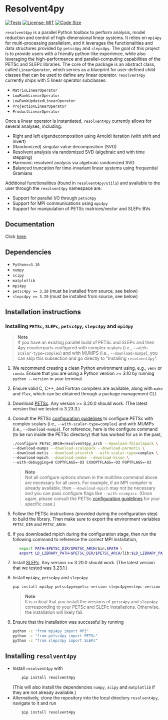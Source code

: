 # Resolvent4py

[![Tests](https://github.com/albertopadovan/resolvent4py/actions/workflows/tests.yml/badge.svg)](https://github.com/albertopadovan/resolvent4py/actions/workflows/tests.yml)
[![License: MIT](https://img.shields.io/badge/License-MIT-yellow.svg)](LICENSE)
[![Code Size](https://img.shields.io/github/languages/code-size/albertopadovan/resolvent4py.svg)](https://github.com/albertopadovan/resolvent4py)


`resolvent4py` is a parallel Python toolbox to perform 
analysis, model reduction and control of high-dimensional linear systems. 
It relies on `mpi4py` for multi-processing parallelism, and it leverages 
the functionalities and data structures provided by `petsc4py` and `slepc4py`.
The goal of this project is to provide users with a friendly python-like
experience, while also leveraging the high-performance and parallel-computing
capabilities of the PETSc and SLEPc libraries.
The core of the package is an abstract class, called `LinearOperator`, which 
serves as a blueprint for user-defined child classes that can be used to
define any linear operator. 
`resolvent4py` currently ships with 5 linear operator subclasses:

- `MatrixLinearOperator`
- `LowRankLinearOperator`
- `LowRankUpdatedLinearOperator`
- `ProjectionLinearOperator`
- `ProductLinearOperator`

Once a linear operator is instantiated, `resolvent4py` currently allows for
several analyses, including:

- Right and left eigendecomposition using Arnoldi iteration (with shift and 
  invert)
- (Randomized) singular value decomposition (SVD)
- Resolvent analysis via randomized SVD (algebraic and with time stepping)
- Harmonic resolvent analysis via algebraic randomized SVD
- Balanced truncation for time-invariant linear systems using frequential Gramians

Additional functionalities (found in `resolvent4py/utils`) and available 
to the user through the `resolvent4py` namespace are:

- Support for parallel I/O through `petsc4py`
- Support for MPI communications using `mpi4py`
- Support for manipulation of PETSc matrices/vector and SLEPc BVs

## Documentation

Click [here](https://albertopadovan.github.io/resolvent4py/).

## Dependencies

- `Python>=3.10`
- `numpy`
- `scipy`
- `matplotlib`
- `mpi4py`
- `petsc4py >= 3.20` (must be installed from source, see below)
- `slepc4py >= 3.20` (must be installed from source, see below)


## Installation instructions


### Installing `PETSc`, `SLEPc`, `petsc4py`, `slepc4py` and `mpi4py`

> **Note**  
> If you have an existing parallel build of PETSc and SLEPc and their
> 4py counterparts configured with complex scalars 
> (i.e., `--with-scalar-type=complex`) and with MUMPS (i.e.,
> `--download-mumps`), you can skip this subsection and go directly to
> "Installing `resolvent4py`".


1. We recommend creating a clean Python environment using, e.g., `venv` or `conda`.
Ensure that you are using a Python version >= 3.10 by running 
`python --version` in your terminal.
2. Ensure valid C, C++, and Fortran compilers are available, 
along with ```make``` and ```flex```,
which can be obtained through a package management CLI.
3. Download [PETSc](https://petsc.org/release/install/download/). Any version >= 
  3.20.0 should work. (The latest version that we tested is 3.23.3.)
4. Consult the PETSc [configuration guidelines](https://petsc.org/release/install/install/)
to configure PETSc with complex scalars (i.e., `--with-scalar-type=complex`) and 
with MUMPs (i.e., `--download-mumps`).
For reference, here is the configure command (to be run inside the PETSc directory)
that has worked for us in the past,
    ```bash
    ./configure PETSC_ARCH=resolvent4py_arch --download-fblaslapack \
    --download-mumps --download-scalapack --download-parmetis \
    --download-metis --download-ptscotch --with-scalar-type=complex \
    --download-mpich --download-cmake --download-bison \
    --with-debugging=0 COPTFLAGS=-O3 CXXOPTFLAGS=-O3 FOPTFLAGS=-O3
    ```
    > **Note**  
    > Not all configure options shown in the multiline command above are necessary 
    > for all users. For example, if an MPI
    > compiler is already available, then `--download-mpich` may
    > not be necessary and you can pass configure flags like
    > `--with-cc=mpicc`. (Once again, please consult the PETSc 
    > [configuration guidelines](https://petsc.org/release/install/install/) for
    > your specific case.)
5. Follow the PETSc instructions (provided during the configuration step) to 
  build the library. Then make sure to export the environment variables
  `PETSC_DIR` and `PETSC_ARCH`.
6. If you downloaded mpich during the configuration stage, then run the following
  command to reference the correct MPI installation,
    ```bash
       export PATH=$PETSC_DIR/$PETSC_ARCH/bin:$PATH \
       export LD_LIBRARY_PATH=$PETSC_DIR/$PETSC_ARCH/lib:$LD_LIBRARY_PATH
    ```
7. Install [SLEPc](https://slepc.upv.es/documentation/instal.htm). Any version >=
  3.20.0 should work. (The latest version that we tested was 3.23.1.)
8. Install `mpi4py`, `petsc4py` and `slepc4py`
    ```bash
    pip install mpi4py petsc4py==petsc-version slepc4py==slepc-version
    ```
    > **Note**  
    > It is critical that you install the versions of `petsc4py` and `slepc4py` 
    > corresponding to your PETSc and SLEPc installations. Otherwise, the
    > installation will likely fail.
    
9. Ensure that the installation was successful by running
    ```bash
    python -c "from mpi4py import MPI"
    python -c "from petsc4py import PETSc"
    python -c "from slepc4py import SLEPc"
    ```

## Installing `resolvent4py`

- Install `resolvent4py` with
    ```bash
        pip install resolvent4py
    ```
  (This will also install the dependencies `numpy`, `scipy` and `matplotlib` if
  they are not already available.)
- Alternatively, clone the repository into the local directory `resolvent4py`,
  navigate to it and run
    ```bash
        pip install resolvent4py
    ```
